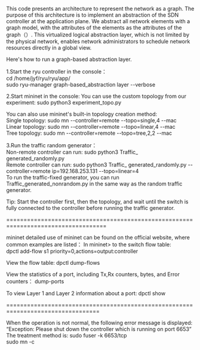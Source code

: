 This code presents an architecture to represent the network as a graph.  The purpose of this architecture is to implement an abstraction of the SDN controller at the application plane.  We abstract all network elements with a graph model, with the attributes of the elements as the attributes of the graph（）.  This virtualized logical abstraction layer, which is not limited by the physical network, enables network administrators to schedule network resources directly in a global view.

Here's how to run a graph-based abstraction layer.  

1.Start the ryu controller in the console：   
cd /home/jyf/ryu/ryu/app/   
sudo ryu-manager graph-based_abstraction layer  --verbose  

2.Start mininet in the console:
You can use the custom topology from our experiment:
sudo python3 experiment_topo.py  

You can also use mininet's built-in topology creation method:    
Single topology:
sudo mn --controller=remote --topo=single,4 --mac  
Linear topology:
sudo mn --controller=remote --topo=linear,4 --mac  
Tree topology:
sudo mn --controller=remote --topo=tree,2,2 --mac  

3.Run the traffic random generator：  
Non-remote controller can run: 
sudo python3 Traffic_ generated_randomly.py  
Remote controller can run: 
sudo python3 Traffic_ generated_randomly.py --controller=remote ip=192.168.253.131 --topo=linear=4  
To run the traffic-fixed generator, you can run Traffic_generated_nonrandom.py in the same way as the random traffic generator.

Tip: 
Start the controller first, then the topology, and wait until the switch is fully connected to the controller before running the traffic generator.

===================================================================================


mininet detailed use of mininet can be found on the official website, where common examples are listed：
In mininet> to the switch flow table:  
dpctl add-flow s1 priority=0,actions=output:controller  

View the flow table: dpctl dump-flows  

View the statistics of a port, including Tx,Rx counters, bytes, and Error counters：
dump-ports  

To view Layer 1 and Layer 2 information about a port:
dpctl show  

=================================================================================

When the operation is not normal, the following error message is displayed: “Exception: Please shut down the controller which is running on port 6653” 
The treatment method is:
sudo fuser -k 6653/tcp  
sudo mn -c  
